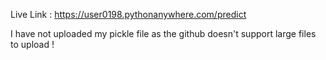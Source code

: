 Live Link : https://user0198.pythonanywhere.com/predict

I have not uploaded my pickle file as the github doesn't support large files to upload !
